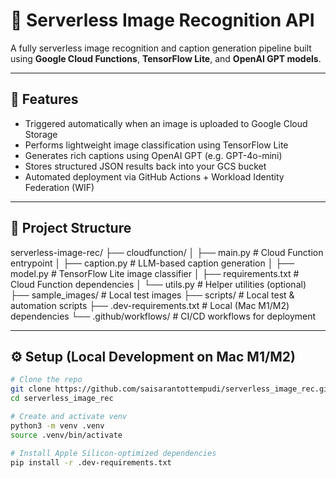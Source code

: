 # 🧠 Serverless Image Recognition API

A fully serverless image recognition and caption generation pipeline built using **Google Cloud Functions**, **TensorFlow Lite**, and **OpenAI GPT models**.

---

## 🚀 Features
- Triggered automatically when an image is uploaded to Google Cloud Storage
- Performs lightweight image classification using TensorFlow Lite
- Generates rich captions using OpenAI GPT (e.g. GPT-4o-mini)
- Stores structured JSON results back into your GCS bucket
- Automated deployment via GitHub Actions + Workload Identity Federation (WIF)

---

## 🧩 Project Structure
serverless-image-rec/
├── cloudfunction/
│   ├── main.py              # Cloud Function entrypoint
│   ├── caption.py           # LLM-based caption generation
│   ├── model.py             # TensorFlow Lite image classifier
│   ├── requirements.txt     # Cloud Function dependencies
│   └── utils.py             # Helper utilities (optional)
├── sample_images/           # Local test images
├── scripts/                 # Local test & automation scripts
├── .dev-requirements.txt    # Local (Mac M1/M2) dependencies
└── .github/workflows/       # CI/CD workflows for deployment

---

## ⚙️ Setup (Local Development on Mac M1/M2)

```bash
# Clone the repo
git clone https://github.com/saisarantottempudi/serverless_image_rec.git
cd serverless_image_rec

# Create and activate venv
python3 -m venv .venv
source .venv/bin/activate

# Install Apple Silicon-optimized dependencies
pip install -r .dev-requirements.txt

